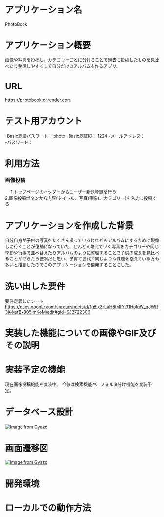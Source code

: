 # アプリケーション名　
PhotoBook
# アプリケーション概要
画像や写真を投稿し、カテゴリーごとに分けることで過去に投稿したものを見比べたり整理しやすくして自分だけのアルバムを作るアプリ。 

# URL
https://photobook.onrender.com  

# テスト用アカウント
-Basic認証パスワード：  photo
-Basic認証ID：  1224
-メールアドレス：  
-パスワード：  

# 利用方法

### 画像投稿
　
1.トップページのヘッダーからユーザー新規登録を行う  
2.画像投稿ボタンから内容(タイトル、写真(画像)、カテゴリー)を入力し投稿する  

# アプリケーションを作成した背景
自分自身が子供の写真をたくさん撮っているけれどもアルバムにするために現像しに行くことが億劫になっていた。どんどん増えていく写真をカテゴリーや同じ季節や行事で並べ替えたりアルバムのように整理することで子供の成長を見比べることができたら便利だと思い、子育て世代で同じような課題を抱えている方も多いと推測したのでこのアプリケーションを開発することにした。

# 洗い出した要件
要件定義したシート  
https://docs.google.com/spreadsheets/d/1gBix3rLaH8tMfYi31HoIqW_qJWR3K-kefBx305ImKoM/edit#gid=982722306

# 実装した機能についての画像やGIF及びその説明

# 実装予定の機能
現在画像投稿機能を実装中。
今後は検索機能や、フォルダ分け機能を実装予定。
# データベース設計
[![Image from Gyazo](https://i.gyazo.com/2ab51ca31c9bab4b517fdef5447057a9.png)](https://gyazo.com/2ab51ca31c9bab4b517fdef5447057a9)　

# 画面遷移図
[![Image from Gyazo](https://i.gyazo.com/7a7c0ffb8a9ab67d3d4bd80cc4a5c802.png)](https://gyazo.com/7a7c0ffb8a9ab67d3d4bd80cc4a5c802)

# 開発環境

# ローカルでの動作方法

